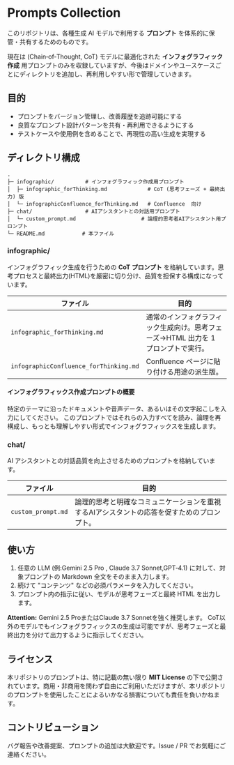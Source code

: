 # Prompts Collection

このリポジトリは、各種生成 AI モデルで利用する **プロンプト** を体系的に保管・共有するためのものです。

現在は (Chain‑of‑Thought, CoT) モデルに最適化された **インフォグラフィック作成** 用プロンプトのみを収録していますが、今後はドメインやユースケースごとにディレクトリを追加し、再利用しやすい形で管理していきます。

## 目的

- プロンプトをバージョン管理し、改善履歴を追跡可能にする
- 良質なプロンプト設計パターンを共有・再利用できるようにする
- テストケースや使用例を含めることで、再現性の高い生成を実現する

## ディレクトリ構成

```
.
├─ infographic/          # インフォグラフィック作成用プロンプト
│  ├─ infographic_forThinking.md             # CoT (思考フェーズ + 最終出力) 版
│  └─ infographicConfluence_forThinking.md   # Confluence  向け
├─ chat/                 # AIアシスタントとの対話用プロンプト
│  └─ custom_prompt.md                     # 論理的思考者AIアシスタント用プロンプト
└─ README.md            # 本ファイル
```

### infographic/

インフォグラフィック生成を行うための **CoT プロンプト** を格納しています。思考プロセスと最終出力(HTML)を厳密に切り分け、品質を担保する構成になっています。

| ファイル | 目的 |
| --- | --- |
| `infographic_forThinking.md` | 通常のインフォグラフィック生成向け。思考フェーズ→HTML 出力を 1 プロンプトで実行。 |
| `infographicConfluence_forThinking.md` | Confluence ページに貼り付ける用途の派生版。 |

#### インフォグラフィックス作成プロンプトの概要

特定のテーマに沿ったドキュメントや音声データ、あるいはその文字起こしを入力にしてください。
このプロンプトではそれらの入力すべてを読み、論理を再構成し、もっとも理解しやすい形式でインフォグラフィックスを生成します。

### chat/

AI アシスタントとの対話品質を向上させるためのプロンプトを格納しています。

| ファイル | 目的 |
| --- | --- |
| `custom_prompt.md` | 論理的思考と明確なコミュニケーションを重視するAIアシスタントの応答を促すためのプロンプト。 |

## 使い方

1. 任意の LLM (例:Gemini 2.5 Pro , Claude 3.7 Sonnet,GPT‑4.1) に対して、対象プロンプトの Markdown 全文をそのまま入力します。
2. 続けて "コンテンツ" などの必須パラメータを入力してください。
3. プロンプト内の指示に従い、モデルが思考フェーズと最終 HTML を出力します。

 **Attention:** 
Gemini 2.5 ProまたはClaude 3.7 Sonnetを強く推奨します。
CoT以外のモデルでもインフォグラフィックスの生成は可能ですが、思考フェーズと最終出力を分けて出力するように指示してください。

## ライセンス

本リポジトリのプロンプトは、特に記載の無い限り **MIT License** の下で公開されています。商用・非商用を問わず自由にご利用いただけますが、本リポジトリのプロンプトを使用したことによるいかなる損害についても責任を負いかねます。

## コントリビューション

バグ報告や改善提案、プロンプトの追加は大歓迎です。Issue / PR でお気軽にご連絡ください。

